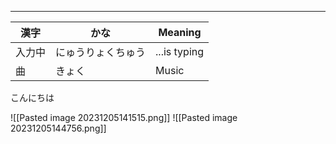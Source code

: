 
---

| 漢字 | かな | Meaning | 
| --- | --- | --- |
| 入力中 | にゅうりょくちゅう | ...is typing |
| 曲 | きょく | Music |

こんにちは


![[Pasted image 20231205141515.png]]
![[Pasted image 20231205144756.png]]